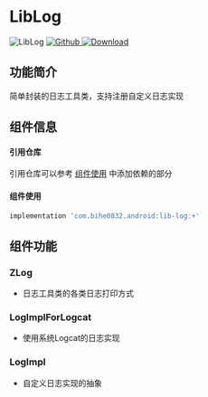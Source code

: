 # LibLog

![LibLog](https://img.shields.io/badge/AndroidAppFactory-LibLog-brightgreen)
[ ![Github](https://img.shields.io/badge/Github-LibLog-brightgreen?style=social) ](https://github.com/bihe0832/AndroidAppFactory/tree/master/LibLog)
[ ![Download](https://api.bintray.com/packages/bihe0832/android/lib-log/images/download.svg) ](https://bintray.com/bihe0832/android/lib-log/_latestVersion)

## 功能简介

简单封装的日志工具类，支持注册自定义日志实现

## 组件信息

#### 引用仓库

引用仓库可以参考 [组件使用](./../start.md) 中添加依赖的部分

#### 组件使用

```groovy
implementation 'com.bihe0832.android:lib-log:+'
```

## 组件功能

### ZLog

- 日志工具类的各类日志打印方式
    
###  LogImplForLogcat

- 使用系统Logcat的日志实现
    
### LogImpl

- 自定义日志实现的抽象    
